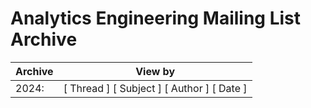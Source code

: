 # Analytics Engineering Mailing List Archive

|Archive| 	View by|
|-------|----------|
|2024:| 	[ Thread ] [ Subject ] [ Author ] [ Date ]|
